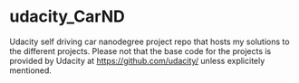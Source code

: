 # udacity_CarND
Udacity self driving car nanodegree project repo that hosts my solutions to the different projects. Please not that the base code for the projects is provided by Udacity at https://github.com/udacity/ unless explicitely mentioned.
